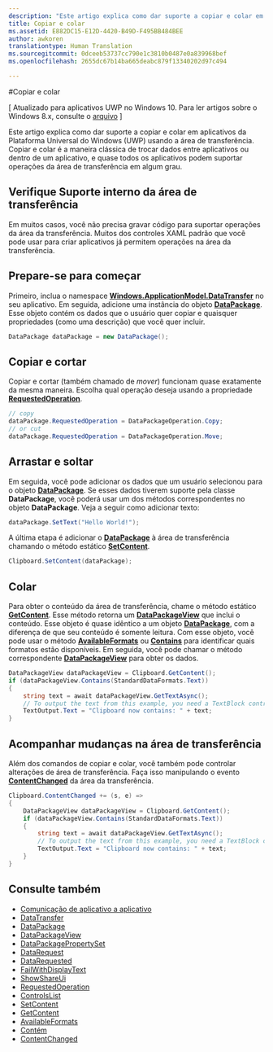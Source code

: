 ```yaml
---
description: "Este artigo explica como dar suporte a copiar e colar em aplicativos da Plataforma Universal do Windows (UWP) usando a área de transferência."
title: Copiar e colar
ms.assetid: E882DC15-E12D-4420-B49D-F495BB484BEE
author: awkoren
translationtype: Human Translation
ms.sourcegitcommit: 0dceeb53737cc790e1c3810b0487e0a839968bef
ms.openlocfilehash: 2655dc67b14ba665deabc879f13340202d97c494

---
```

#Copiar e colar

\[ Atualizado para aplicativos UWP no Windows 10. Para ler artigos sobre o Windows 8.x, consulte o [arquivo](http://go.microsoft.com/fwlink/p/?linkid=619132) \]


Este artigo explica como dar suporte a copiar e colar em aplicativos da Plataforma Universal do Windows (UWP) usando a área de transferência. Copiar e colar é a maneira clássica de trocar dados entre aplicativos ou dentro de um aplicativo, e quase todos os aplicativos podem suportar operações da área de transferência em algum grau.

## Verifique Suporte interno da área de transferência

Em muitos casos, você não precisa gravar código para suportar operações da área da transferência. Muitos dos controles XAML padrão que você pode usar para criar aplicativos já permitem operações na área da transferência. 

## Prepare-se para começar

Primeiro, inclua o namespace [**Windows.ApplicationModel.DataTransfer**](https://msdn.microsoft.com/library/windows/apps/Windows.ApplicationModel.DataTransfer) no seu aplicativo. Em seguida, adicione uma instância do objeto [**DataPackage**](https://msdn.microsoft.com/library/windows/apps/Windows.ApplicationModel.DataTransfer.DataPackage). Esse objeto contém os dados que o usuário quer copiar e quaisquer propriedades (como uma descrição) que você quer incluir.

<!-- For some reason, the snippets in this file are all inline in the WDCML topic. Suggest moving to VS project with rest of snippets. -->
```cs
DataPackage dataPackage = new DataPackage();
```

<!-- AuthenticateAsync-->

## Copiar e cortar

Copiar e cortar (também chamado de *mover*) funcionam quase exatamente da mesma maneira. Escolha qual operação deseja usando a propriedade [**RequestedOperation**](https://msdn.microsoft.com/library/windows/apps/Windows.ApplicationModel.DataTransfer.DataPackage.RequestedOperation).

```cs
// copy 
dataPackage.RequestedOperation = DataPackageOperation.Copy;
// or cut
dataPackage.RequestedOperation = DataPackageOperation.Move;
```
## Arrastar e soltar

Em seguida, você pode adicionar os dados que um usuário selecionou para o objeto [**DataPackage**](https://msdn.microsoft.com/library/windows/apps/Windows.ApplicationModel.DataTransfer.DataPackage). Se esses dados tiverem suporte pela classe **DataPackage**, você poderá usar um dos métodos correspondentes no objeto **DataPackage**. Veja a seguir como adicionar texto:

```cs
dataPackage.SetText("Hello World!");
```

A última etapa é adicionar o [**DataPackage**](https://msdn.microsoft.com/library/windows/apps/Windows.ApplicationModel.DataTransfer.DataPackage) à área de transferência chamando o método estático [**SetContent**](https://msdn.microsoft.com/library/windows/apps/Windows.ApplicationModel.DataTransfer.Clipboard.SetContent(Windows.ApplicationModel.DataTransfer.DataPackage)).

```cs
Clipboard.SetContent(dataPackage);
```
## Colar

Para obter o conteúdo da área de transferência, chame o método estático [**GetContent**](https://msdn.microsoft.com/library/windows/apps/Windows.ApplicationModel.DataTransfer.Clipboard.GetContent). Esse método retorna um [**DataPackageView**](https://msdn.microsoft.com/library/windows/apps/Windows.ApplicationModel.DataTransfer.DataPackageView) que inclui o conteúdo. Esse objeto é quase idêntico a um objeto [**DataPackage**](https://msdn.microsoft.com/library/windows/apps/Windows.ApplicationModel.DataTransfer.DataPackage), com a diferença de que seu conteúdo é somente leitura. Com esse objeto, você pode usar o método [**AvailableFormats**](https://msdn.microsoft.com/library/windows/apps/Windows.ApplicationModel.DataTransfer.DataPackageView.AvailableFormats) ou [**Contains**](https://msdn.microsoft.com/library/windows/apps/Windows.ApplicationModel.DataTransfer.DataPackageView.Contains(System.String)) para identificar quais formatos estão disponíveis. Em seguida, você pode chamar o método correspondente [**DataPackageView**](https://msdn.microsoft.com/library/windows/apps/Windows.ApplicationModel.DataTransfer.DataPackageView) para obter os dados.

```cs
DataPackageView dataPackageView = Clipboard.GetContent();
if (dataPackageView.Contains(StandardDataFormats.Text))
{
    string text = await dataPackageView.GetTextAsync();
    // To output the text from this example, you need a TextBlock control
    TextOutput.Text = "Clipboard now contains: " + text;
}
```

## Acompanhar mudanças na área de transferência

Além dos comandos de copiar e colar, você também pode controlar alterações de área de transferência. Faça isso manipulando o evento [**ContentChanged**](https://msdn.microsoft.com/library/windows/apps/Windows.ApplicationModel.DataTransfer.Clipboard.ContentChanged) da área da transferência.

```cs
Clipboard.ContentChanged += (s, e) => 
{
    DataPackageView dataPackageView = Clipboard.GetContent();
    if (dataPackageView.Contains(StandardDataFormats.Text))
    {
        string text = await dataPackageView.GetTextAsync();
        // To output the text from this example, you need a TextBlock control
        TextOutput.Text = "Clipboard now contains: " + text;
    }
}
```

## Consulte também

* [Comunicação de aplicativo a aplicativo](index.md)
* [DataTransfer](https://msdn.microsoft.com/library/windows/apps/windows.applicationmodel.datatransfer.aspx)
* [DataPackage](https://msdn.microsoft.com/library/windows/apps/windows.applicationmodel.datatransfer.datapackage.aspx)
* [DataPackageView](https://msdn.microsoft.com/library/windows/apps/windows.applicationmodel.datatransfer.datapackageview.aspx)
* [DataPackagePropertySet]( https://msdn.microsoft.com/library/windows/apps/windows.applicationmodel.datatransfer.datapackagepropertyset.aspx)
* [DataRequest](https://msdn.microsoft.com/library/windows/apps/windows.applicationmodel.datatransfer.datarequest.aspx) 
* [DataRequested]( https://msdn.microsoft.com/library/windows/apps/windows.applicationmodel.datatransfer.datatransfermanager.datarequested.aspx)
* [FailWithDisplayText](https://msdn.microsoft.com/library/windows/apps/windows.applicationmodel.datatransfer.datarequest.failwithdisplaytext.aspx)
* [ShowShareUi](https://msdn.microsoft.com/library/windows/apps/windows.applicationmodel.datatransfer.datatransfermanager.showshareui.aspx)
* [RequestedOperation](https://msdn.microsoft.com/library/windows/apps/windows.applicationmodel.datatransfer.datapackage.requestedoperation.aspx) 
* [ControlsList](https://msdn.microsoft.com/library/windows/apps/xaml/mt185406.aspx)
* [SetContent](https://msdn.microsoft.com/library/windows/apps/xaml/windows.applicationmodel.datatransfer.clipboard.setcontent.aspx)
* [GetContent](https://msdn.microsoft.com/library/windows/apps/xaml/windows.applicationmodel.datatransfer.clipboard.getcontent.aspx)
* [AvailableFormats](https://msdn.microsoft.com/library/windows/apps/windows.applicationmodel.datatransfer.datapackageview.availableformats.aspx)
* [Contém](https://msdn.microsoft.com/library/windows/apps/windows.applicationmodel.datatransfer.datapackageview.contains.aspx)
* [ContentChanged](https://msdn.microsoft.com/library/windows/apps/xaml/windows.applicationmodel.datatransfer.clipboard.contentchanged.aspx)




<!--HONumber=Aug16_HO3-->


